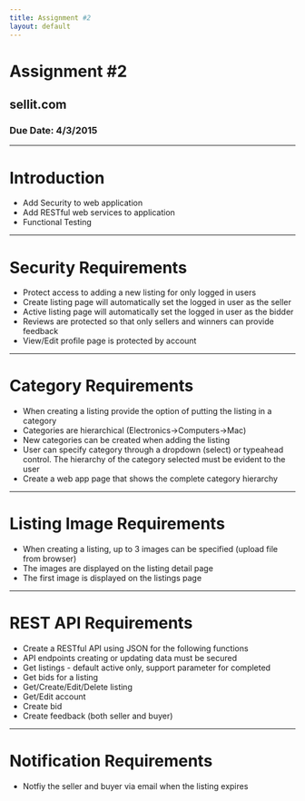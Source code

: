 ```yaml
---
title: Assignment #2
layout: default
---
```


# Assignment #2
## sellit.com
### Due Date: 4/3/2015

---

# Introduction
- Add Security to web application
- Add RESTful web services to application
- Functional Testing

---

# Security Requirements
- Protect access to adding a new listing for only logged in users
- Create listing page will automatically set the logged in user as the seller
- Active listing page will automatically set the logged in user as the bidder
- Reviews are protected so that only sellers and winners can provide feedback
- View/Edit profile page is protected by account

---

# Category Requirements
- When creating a listing provide the option of putting the listing in a category
- Categories are hierarchical (Electronics->Computers->Mac)
- New categories can be created when adding the listing
- User can specify category through a dropdown (select) or typeahead control.  The hierarchy of the category selected must be evident to the user
- Create a web app page that shows the complete category hierarchy

---

# Listing Image Requirements
- When creating a listing, up to 3 images can be specified (upload file from browser)
- The images are displayed on the listing detail page
- The first image is displayed on the listings page

---

# REST API Requirements
- Create a RESTful API using JSON for the following functions
- API endpoints creating or updating data must be secured
- Get listings - default active only, support parameter for completed
- Get bids for a listing
- Get/Create/Edit/Delete listing
- Get/Edit account
- Create bid
- Create feedback (both seller and buyer)

---

# Notification Requirements
- Notfiy the seller and buyer via email when the listing expires
